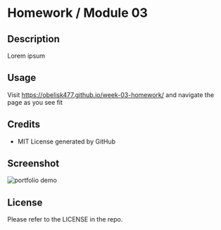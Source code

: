 # Homework / Module 03

## Description

Lorem ipsum

## Usage

Visit https://obelisk477.github.io/week-03-homework/ and navigate the page as you see fit 

## Credits

* MIT License generated by GitHub

## Screenshot

![portfolio demo](./assets/images/ReadmeSS.png)

## License

Please refer to the LICENSE in the repo.